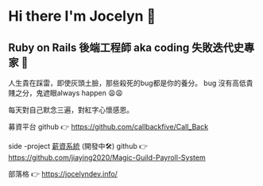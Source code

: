 # Hi there I'm Jocelyn 👋

## Ruby on Rails 後端工程師 aka coding 失敗迭代史專家 🐸
人生貴在踩雷，即使灰頭土臉，那些殺死的bug都是你的養分。
bug 沒有高低貴賤之分，鬼遮眼always happen 😩😩

每天對自己默念三遍，對紅字心懷感恩。

募資平台 github 👉 https://github.com/callbackfive/Call_Back 

side -project [薪資系統](https://magic-payroll.herokuapp.com/) (開發中🛠) github 👉 https://github.com/jiaying2020/Magic-Guild-Payroll-System

部落格 👉 https://jocelyndev.info/
